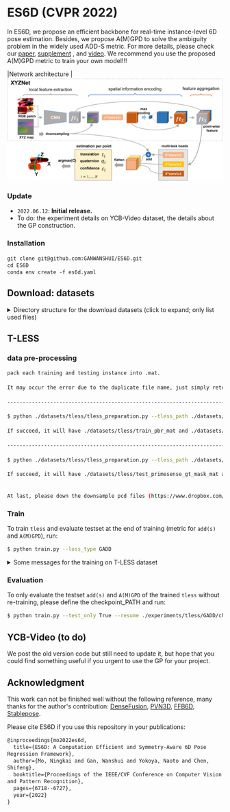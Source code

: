 # ES6D (CVPR 2022)

In ES6D, we propose an efficient backbone for real-time instance-level 6D pose estimation. Besides, we propose A(M)GPD to solve the ambiguity problem in the widely used ADD-S metric.
For more details, please check our [paper](https://openaccess.thecvf.com/content/CVPR2022/papers/Mo_ES6D_A_Computation_Efficient_and_Symmetry-Aware_6D_Pose_Regression_Framework_CVPR_2022_paper.pdf), [supplement](https://openaccess.thecvf.com/content/CVPR2022/supplemental/Mo_ES6D_A_Computation_CVPR_2022_supplemental.pdf)
, and [video](https://www.youtube.com/watch?v=C-Feo44VsmA&t=1s). We recommend you use the proposed A(M)GPD metric to train your own model!!! 



|Network architecture
|![](fig/framework.png)


### Update
- `2022.06.12`: **Initial release.**
- To do: the experiment details on YCB-Video dataset, the details about the GP construction.    

### Installation
```
git clone git@github.com:GANWANSHUI/ES6D.git
cd ES6D
conda env create -f es6d.yaml
```

## Download: datasets

<details>
  <summary> Directory structure for the download datasets (click to expand; only list used files) </summary>

    datasets
    |-- tless     # http://cmp.felk.cvut.cz/t-less/download.html
    |   |-- train_pbr # https://bop.felk.cvut.cz/media/data/bop_datasets/tless_train_pbr.zip
    |   |     |-- 000000
    |   |     |     |-- depth
    |   |     |     |-- mask
    |   |     |     |-- mask_visib
    |   |     |     |-- rgb
    |   |     |     |-- scene_camera.json
    |   |     |     |-- scene_gt.json
    |   |     |     |-- scene_gt_info.json
    |   |     |-- 000001
    |   | 
    |   |-- test_primesense
    |   |     |-- 000001
    |   |     |     |-- depth
    |   |     |     |-- mask_visib
    |   |     |     |-- mask_visib_pred // (please find the prediction result from Stablepose)
    |   |     |     |-- rgb
    |   |     |     |-- scene_camera.json
    |   |     |     |-- scene_gt.json
    |   |     |     |-- scene_gt_info.json
    |   |     |-- 000002
    | 
    |
    |-- ycb     # Link: https://rse-lab.cs.washington.edu/projects/posecnn/
        
</details>

## T-LESS

### data pre-processing
```bash
pack each training and testing instance into .mat. 

It may occur the error due to the duplicate file name, just simply retry the order.

-------------------------------------------------------------------------------------------------------------------------------------

$ python ./datasets/tless/tless_preparation.py --tless_path ./datasets/tless --train_set True

If succeed, it will have ./datasets/tless/train_pbr_mat and ./datasets/tless/train_pbr_mat.txt for the dataloader

-------------------------------------------------------------------------------------------------------------------------------------

$ python ./datasets/tless/tless_preparation.py --tless_path ./datasets/tless --train_set False

If succeed, it will have ./datasets/tless/test_primesense_gt_mask_mat and ./datasets/tless/test_primesense_gt_mask_mat.txt for the dataloader


At last, please down the downsample pcd files (https://www.dropbox.com/sh/zxq5lx71zpq4nts/AAALVgeSvszpHEy8CUBr8iala?dl=0), and place the models into ./datasets/tless

```


### Train
To train `tless` and evaluate testset at the end of training (metric for `add(s)` and `A(M)GPD`), run:

```bash
$ python train.py --loss_type GADD
```

<details>
  <summary> Some messages for the training on T-LESS dataset  </summary>

1. The initial learning rate is set as 0.002, which is much large than the one in the YCB-Video dataset.
2. The training set is a synthesis dataset, so suitable data augmentation could very helpful to improve the performance in the real scenario testing set. For example, we just randomly add some noise to the point cloud and find obvious performance gain. Therefore, more suitable data augmentation could be further investigated.
3. The training strategy is just simply cut down the learning rate after 60 epochs, other learning rate adjustments may more helpful. We train the whole network with 8 NVIDIA 2080TI with 120 epochs and it cost nearly 2 days. But from the loss curve, it should be not necessary to train so many epochs if with a more suitable learning rate strategy.

</details>

### Evaluation
To only evaluate the testset `add(s)` and `A(M)GPD` of the trained `tless` without re-training, please define the checkpoint_PATH and run:
```bash
$ python train.py --test_only True --resume ./experiments/tless/GADD/checkpoint_0120.pth.tar 
```


## YCB-Video (to do)
We post the old version code but still need to update it, but hope that you could find something useful if you urgent to use the GP for your project.


## Acknowledgment
This work can not be finished well without the following reference, many thanks for the author's contribution: 
[DenseFusion](https://github.com/j96w/DenseFusion), [PVN3D](https://github.com/ethnhe/PVN3D), [FFB6D](https://github.com/ethnhe/FFB6D), [Stablepose](https://github.com/GodZarathustra/stablepose_pytorch). 



Please cite ES6D if you use this repository in your publications:
```
@inproceedings{mo2022es6d,
  title={ES6D: A Computation Efficient and Symmetry-Aware 6D Pose Regression Framework},
  author={Mo, Ningkai and Gan, Wanshui and Yokoya, Naoto and Chen, Shifeng},
  booktitle={Proceedings of the IEEE/CVF Conference on Computer Vision and Pattern Recognition},
  pages={6718--6727},
  year={2022}
}
```
